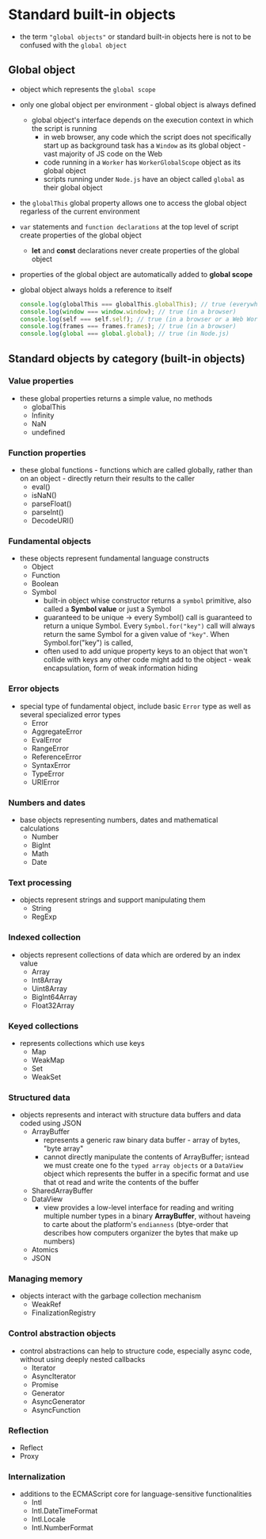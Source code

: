 # Standard built-in objects

- the term `"global objects"` or standard built-in objects here is not to be confused with the `global object`

## Global object

- object which represents the `global scope`
- only one global object per environment - global object is always defined

  - global object's interface depends on the execution context in which the script is running
    - in web browser, any code which the script does not specifically start up as background task has a `Window` as its global object - vast majority of JS code on the Web
    - code running in a `Worker` has `WorkerGlobalScope` object as its global object
    - scripts running under `Node.js` have an object called `global` as their global object

- the `globalThis` global property allows one to access the global object regarless of the current environment
- `var` statements and `function declarations` at the top level of script create properties of the global object
  - **let** and **const** declarations never create properties of the global object
- properties of the global object are automatically added to **global scope**

- global object always holds a reference to itself

  ```js
  console.log(globalThis === globalThis.globalThis); // true (everywhere)
  console.log(window === window.window); // true (in a browser)
  console.log(self === self.self); // true (in a browser or a Web Worker)
  console.log(frames === frames.frames); // true (in a browser)
  console.log(global === global.global); // true (in Node.js)
  ```

## Standard objects by category (built-in objects)

### Value properties

- these global properties returns a simple value, no methods
  - globalThis
  - Infinity
  - NaN
  - undefined

### Function properties

- these global functions - functions which are called globally, rather than on an object - directly return their results to the caller
  - eval()
  - isNaN()
  - parseFloat()
  - parseInt()
  - DecodeURI()

### Fundamental objects

- these objects represent fundamental language constructs
  - Object
  - Function
  - Boolean
  - Symbol
    - built-in object whise constructor returns a `symbol` primitive, also called a **Symbol value** or just a Symbol
    - guaranteed to be unique -> every Symbol() call is guaranteed to return a unique Symbol. Every `Symbol.for("key")` call will always return the same Symbol for a given value of `"key"`. When Symbol.for("key") is called,
    - often used to add unique property keys to an object that won't collide with keys any other code might add to the object - weak encapsulation, form of weak information hiding

### Error objects

- special type of fundamental object, include basic `Error` type as well as several specialized error types
  - Error
  - AggregateError
  - EvalError
  - RangeError
  - ReferenceError
  - SyntaxError
  - TypeError
  - URIError

### Numbers and dates

- base objects representing numbers, dates and mathematical calculations
  - Number
  - BigInt
  - Math
  - Date

### Text processing

- objects represent strings and support manipulating them
  - String
  - RegExp

### Indexed collection

- objects represent collections of data which are ordered by an index value
  - Array
  - Int8Array
  - Uint8Array
  - BigInt64Array
  - Float32Array

### Keyed collections

- represents collections which use keys
  - Map
  - WeakMap
  - Set
  - WeakSet

### Structured data

- objects represents and interact with structure data buffers and data coded using JSON
  - ArrayBuffer
    - represents a generic raw binary data buffer - array of bytes, "byte array"
    - cannot directly manipulate the contents of ArrayBuffer; isntead we must create one fo the `typed array objects` or a `DataView` object which represents the buffer in a specific format and use that ot read and write the contents of the buffer
  - SharedArrayBuffer
  - DataView
    - view provides a low-level interface for reading and writing multiple number types in a binary **ArrayBuffer**, without haveing to carte about the platform's `endianness` (btye-order that describes how computers organizer the bytes that make up numbers)
  - Atomics
  - JSON

### Managing memory

- objects interact with the garbage collection mechanism
  - WeakRef
  - FinalizationRegistry

### Control abstraction objects

- control abstractions can help to structure code, especially async code, without using deeply nested callbacks
  - Iterator
  - AsyncIterator
  - Promise
  - Generator
  - AsyncGenerator
  - AsyncFunction

### Reflection

- Reflect
- Proxy

### Internalization

- additions to the ECMAScript core for language-sensitive functionalities
  - Intl
  - Intl.DateTimeFormat
  - Intl.Locale
  - Intl.NumberFormat
